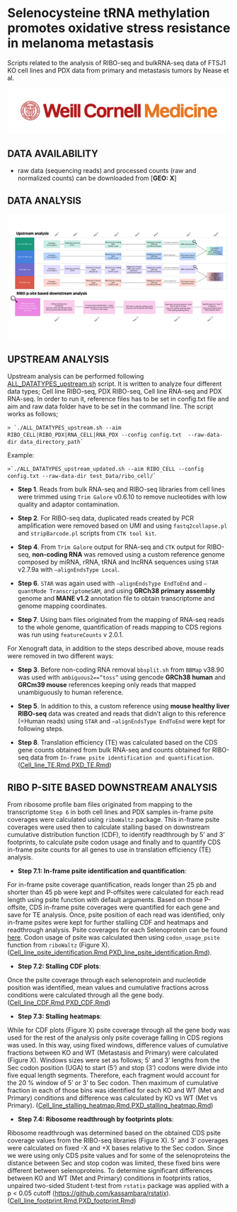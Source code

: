 
# Selenocysteine tRNA methylation promotes oxidative stress resistance in melanoma metastasis
Scripts related to the analysis of RIBO-seq and bulkRNA-seq data of FTSJ1 KO cell lines and PDX data from primary and metastasis tumors by Nease et al.


![](WCM_MB_LOGO_HZSS1L_CLR_RGB_new.png)

## DATA AVAILABILITY

* raw data (sequencing reads) and processed counts (raw and normalized counts) can be downloaded from [**GEO: X**]

## DATA ANALYSIS

![](RIBO-seq_diagram.png)


## UPSTREAM ANALYSIS
Upstream analysis can be performed following [ALL_DATATYPES_upstream.sh](https://github.com/abcwcm/piskounova_ribo/blob/main/analysis_scripts/upstream_analysis/ALL_DATATYPES_upstream_updated.sh) script. It is written to analyze four different data types; Cell line RIBO-seq, PDX RIBO-seq, Cell line RNA-seq and PDX RNA-seq. In order to run it, reference files has to be set in config.txt file and aim and raw data folder have to be set in the command line. The script works as follows;

    > `./ALL_DATATYPES_upstream.sh --aim RIBO_CELL|RIBO_PDX|RNA_CELL|RNA_PDX --config config.txt  --raw-data-dir data_directory_path`

Example:


    >`./ALL_DATATYPES_upstream_updated.sh --aim RIBO_CELL --config config.txt --raw-data-dir test_Data/ribo_cell/`

- **Step 1**. Reads from bulk RNA-seq and RIBO-seq libraries from cell lines were trimmed using `Trim Galore` v0.6.10 to remove nucleotides with low quality and adaptor contamination.

- **Step 2**. For RIBO-seq data, duplicated reads created by PCR amplification were removed based on UMI and using `fastq2collapse.pl` and `stripBarcode.pl` scripts from `CTK tool kit`.

- **Step 4**. From `Trim Galore` output for RNA-seq and `CTK` output for RIBO-seq, **non-coding RNA** was removed using a custom reference genome composed by miRNA, rRNA, tRNA and lncRNA sequences using `STAR` v2.7.9a with `–alignEndsType Local`.

- **Step 6**. `STAR` was again used with `–alignEndsType EndToEnd` and `–quantMode TranscriptomeSAM`, and using **GRCh38 primary assembly** genome and **MANE v1.2** annotation file to obtain transcriptome and genome mapping coordinates. 

- **Step 7**. Using bam files originated from the mapping of RNA-seq reads to the whole genome, quantification of reads mapping to CDS regions was run using `featureCounts` v 2.0.1.

For Xenograft data, in addition to the steps described above, mouse reads were removed in two different ways:

- **Step 3**. Before non-coding RNA removal `bbsplit.sh` from `BBMap` v38.90 was used with `ambiguous2==”toss”` using gencode **GRCh38 human** and **GRCm39 mouse** references keeping only reads that mapped unambiguously to human reference. 

- **Step 5**. In addition to this, a custom reference using **mouse healthy liver RIBO-seq** data was created and reads that didn’t align to this reference (=Human reads) using `STAR` and `–alignEndsType EndToEnd` were kept for following steps. 

- **Step 8**. Translation efficiency (TE) was calculated based on the CDS gene counts obtained from bulk RNA-seq and counts obtained for RIBO-seq data from `In-frame psite identification and quantification`.([Cell_line_TE.Rmd](https://github.com/abcwcm/piskounova_ribo/blob/main/analysis_scripts/downstream_analysis/Cell_lines/Script5_cell_lines_Translation_Efficiency.Rmd),[PXD_TE.Rmd](https://github.com/abcwcm/piskounova_ribo/blob/main/analysis_scripts/downstream_analysis/Xenograft/Script5_PDX_Translation_Efficiency.Rmd))





## RIBO P-SITE BASED DOWNSTREAM ANALYSIS

From ribosome profile bam files originated from mapping to the transcriptome `Step 6` in both cell lines and PDX samples in-frame psite coverages were calculated using `riboWaltz` package. This in-frame psite coverages were used then to calculate stalling based on downstream cumulative distribution function (CDF), to identify readthrough by 5’ and 3’ footprints,  to calculate psite codon usage and finally and to quantify CDS in-frame psite counts for all genes to use in translation efficiency (TE) analysis. 


- **Step 7.1: In-frame psite identification and quantification**:

For in-frame psite coverage quantification, reads longer than 25 pb and shorter than 45 pb were kept and P-offsites were calculated for each read length using psite function with default arguments. Based on those P-offsite, CDS in-frame psite coverages were quantified for each gene and save for TE analysis. Once, psite position of each read was identified, only in-frame psites were kept for further stalliing CDF and heatmaps and readthrough analysis.  Psite coverages for each Selenoprotein can be found [here](https://github.com/abcwcm/piskounova_ribo/tree/main/selenoproteins_psite_counts). Codon usage of psite was calculated then using `codon_usage_psite` function from `riboWaltz` (Figure X). ([Cell_line_psite_identification.Rmd](https://github.com/abcwcm/piskounova_ribo/blob/main/analysis_scripts/downstream_analysis/Cell_lines/Script1_cell_lines_inframe_psite_idenitification.Rmd),[PXD_line_psite_identification.Rmd](https://github.com/abcwcm/piskounova_ribo/blob/main/analysis_scripts/downstream_analysis/Xenograft/Script1_PDX_inframe_psite_identification.Rmd)).



- **Step 7.2: Stalling CDF plots**:

Once the psite coverage through each selenoprotein and nucleotide position was identified, mean values and cumulative fractions across conditions were calculated through all the gene body. ([Cell_line_CDF.Rmd](https://github.com/abcwcm/piskounova_ribo/blob/main/analysis_scripts/downstream_analysis/Cell_lines/Script2_cell_lines_CDF_plots.Rmd),[PXD_CDF.Rmd](https://github.com/abcwcm/piskounova_ribo/blob/main/analysis_scripts/downstream_analysis/Xenograft/Script2_PDX_CDF_plots.Rmd))

- **Step 7.3: Stalling heatmaps**:

While for CDF plots (Figure X) psite coverage through all the gene body was used for the rest of the analysis only psite coverage falling in CDS regions was used. In this way, using fixed windows, difference values of cumulative fractions between KO and WT (Metastasis and Primary) were calculated (Figure X). Windows sizes were set as follows; 5’ and 3’ lengths from the Sec codon position (UGA) to start (5’) and stop (3’) codons were divide into five equal length segments. Therefore, each fragment would account for the 20 % window of 5’ or 3’ to Sec codon. Then maximum of cumulative fraction in each of those bins was identified for each KO and WT (Met and Primary) conditions and difference was calculated by KO vs WT (Met vs Primary).  ([Cell_line_stalling_heatmap.Rmd](https://github.com/abcwcm/piskounova_ribo/blob/main/analysis_scripts/downstream_analysis/Cell_lines/Script3_cell_lines_stalling_Heatmap_bins.Rmd),[PXD_stalling_heatmap.Rmd](https://github.com/abcwcm/piskounova_ribo/blob/main/analysis_scripts/downstream_analysis/Xenograft/Script3_PDX_stalling_Heatmap_bins.Rmd))


- **Step 7.4: Ribosome readthrough by footprints plots**:

Ribosome readthrough was determined based on the obtained CDS psite coverage values from the RIBO-seq libraries (Figure X). 5’ and 3’ coverages were calculated on fixed -X and +X bases relative to the Sec codon. Since we were using only CDS psite values and for some of the selenoproteins the distance between Sec and stop codon was limited, these fixed bins were different between selenoproteins. To determine significant differences between KO and WT (Met and Primary) conditions in footprints ratios, unpaired two-sided Student t-test from `rstatix` package was applied with a p < 0.05 cutoff (https://github.com/kassambara/rstatix). 
([Cell_line_footprint.Rmd](https://github.com/abcwcm/piskounova_ribo/blob/main/analysis_scripts/downstream_analysis/Cell_lines/Script4_cell_lines_readthrough_footprints.Rmd),[PXD_footprint.Rmd](https://github.com/abcwcm/piskounova_ribo/blob/main/analysis_scripts/downstream_analysis/Xenograft/Script4_PDX_readthrough_footprints.Rmd))

